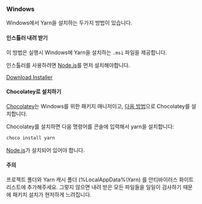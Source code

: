 
### Windows

Windows에서 Yarn을 설치하는 두가지 방법이 있습니다.

#### 인스톨러 내려 받기

이 방법은 실행시 Windows에 Yarn을 설치하는 `.msi` 파일을 제공합니다.

인스톨러를 사용하려면 [Node.js](https://nodejs.org/)를 먼저 설치해야합니다.

<a class="btn btn-primary" href="https://yarnpkg.com/latest.msi">Download Installer</a>

#### Chocolatey로 설치하기

[Chocolatey](https://chocolatey.org/)는 Windows를 위한 패키지 매니저이고, [다음 방법](https://chocolatey.org/install)으로
Chocolatey를 설치합니다.

Chocolatey를 설치하면 다음 명령어를 콘솔에 입력해서 yarn을 설치합니다:

```sh
choco install yarn
```

[Node.js](https://nodejs.org/)가 설치되어 있어야 합니다.

#### 주의
프로젝트 폴더와 Yarn 캐시 폴더 (%LocalAppData%\Yarn) 를 안티바이러스 화이트 리스트에 추가해주세요. 그렇지 않으면 내려 받은 모든 파일들을 일일이 검사하기 때문에 패키치 설치가 현저하게 느려집니다.
